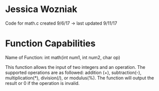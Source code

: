 # Jessica Wozniak
Code for math.c created 9/6/17 -> last updated 9/11/17

# Function Capabilities 
Name of Function: int math(int num1, int num2, char op)

This function allows the input of two integers and an operation. The supported operations are as followed: addition (+), subtraction(-), multiplication(*), division(/), or modulus(%). The function will output the result or 0 if the operation is invalid. 